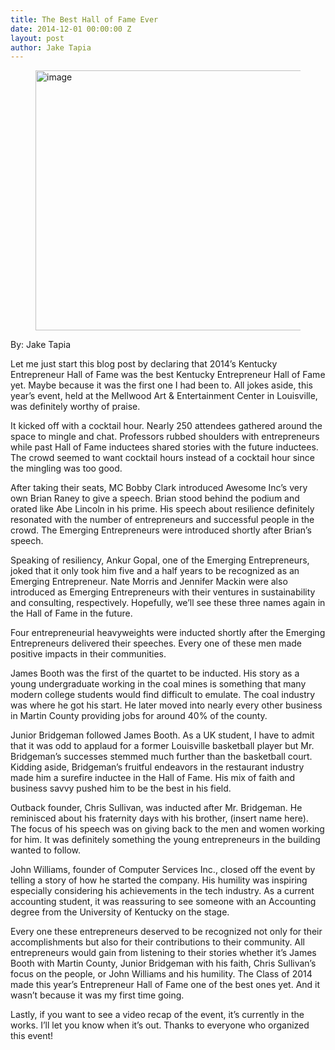 ```yaml
---
title: The Best Hall of Fame Ever
date: 2014-12-01 00:00:00 Z
layout: post
author: Jake Tapia
---
```

 
<p><figure class="tmblr-full" data-orig-height="1067" data-orig-width="1600" data-orig-src="https://lh4.googleusercontent.com/yJnb3vJh5I5rJUD1Cm72eVi6Sl2PPd-1ci5bXbsdZo-vwjijU_MmuXrbuR6X7vNjhOpK08fLrP7aqEFUq9NNTTZ7hHGz8BGdOIWHPCaIQKlvh5NTxbuixd5jHM2C2elisw"><img alt="image" height="416px;" src="https://66.media.tumblr.com/6ea6648362f56126833a6b284d2138f8/tumblr_inline_pjzzv564Jd1spm8pc_540.jpg" width="624px;" data-orig-height="1067" data-orig-width="1600" data-orig-src="https://lh4.googleusercontent.com/yJnb3vJh5I5rJUD1Cm72eVi6Sl2PPd-1ci5bXbsdZo-vwjijU_MmuXrbuR6X7vNjhOpK08fLrP7aqEFUq9NNTTZ7hHGz8BGdOIWHPCaIQKlvh5NTxbuixd5jHM2C2elisw"/></figure></p>
<p>By: Jake Tapia</p>
<p>Let me just start this blog post by declaring that 2014’s Kentucky Entrepreneur Hall of Fame was the best Kentucky Entrepreneur Hall of Fame yet. Maybe because it was the first one I had been to. All jokes aside, this year’s event, held at the Mellwood Art &amp; Entertainment Center in Louisville, was definitely worthy of praise. </p>
<p>It kicked off with a cocktail hour. Nearly 250 attendees gathered around the space to mingle and chat. Professors rubbed shoulders with entrepreneurs while past Hall of Fame inductees shared stories with the future inductees. The crowd seemed to want cocktail hours instead of a cocktail hour since the mingling was too good.</p>
<p>After taking their seats, MC Bobby Clark introduced Awesome Inc’s very own Brian Raney to give a speech. Brian stood behind the podium and orated like Abe Lincoln in his prime. His speech about resilience definitely resonated with the number of entrepreneurs and successful people in the crowd. The Emerging Entrepreneurs were introduced shortly after Brian’s speech.</p>
<p>Speaking of resiliency, Ankur Gopal, one of the Emerging Entrepreneurs, joked that it only took him five and a half years to be recognized as an Emerging Entrepreneur. Nate Morris and Jennifer Mackin were also introduced as Emerging Entrepreneurs with their ventures in sustainability and consulting, respectively. Hopefully, we’ll see these three names again in the Hall of Fame in the future.</p>
<p>Four entrepreneurial heavyweights were inducted shortly after the Emerging Entrepreneurs delivered their speeches. Every one of these men made positive impacts in their communities.</p>
<p>James Booth was the first of the quartet to be inducted. His story as a young undergraduate working in the coal mines is something that many modern college students would find difficult to emulate. The coal industry was where he got his start. He later moved into nearly every other business in Martin County providing jobs for around 40% of the county.</p>
<p>Junior Bridgeman followed James Booth. As a UK student, I have to admit that it was odd to applaud for a former Louisville basketball player but Mr. Bridgeman’s successes stemmed much further than the basketball court. Kidding aside, Bridgeman’s fruitful endeavors in the restaurant industry made him a surefire inductee in the Hall of Fame. His mix of faith and business savvy pushed him to be the best in his field.</p>
<p>Outback founder, Chris Sullivan, was inducted after Mr. Bridgeman. He reminisced about his fraternity days with his brother, (insert name here). The focus of his speech was on giving back to the men and women working for him. It was definitely something the young entrepreneurs in the building wanted to follow.</p>
<p>John Williams, founder of Computer Services Inc., closed off the event by telling a story of how he started the company. His humility was inspiring especially considering his achievements in the tech industry. As a current accounting student, it was reassuring to see someone with an Accounting degree from the University of Kentucky on the stage.</p>
<p>Every one these entrepreneurs deserved to be recognized not only for their accomplishments but also for their contributions to their community. All entrepreneurs would gain from listening to their stories whether it’s James Booth with Martin County, Junior Bridgeman with his faith, Chris Sullivan’s focus on the people, or John Williams and his humility. The Class of 2014 made this year’s Entrepreneur Hall of Fame one of the best ones yet. And it wasn’t because it was my first time going.</p>
<p>Lastly, if you want to see a video recap of the event, it’s currently in the works. I’ll let you know when it’s out. Thanks to everyone who organized this event!</p>
